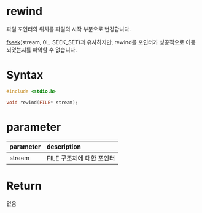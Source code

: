 # rewind

파일 포인터의 위치를 파일의 시작 부분으로 변경합니다.

[fseek](https://github.com/2jinu/clang/tree/main/%ED%95%A8%EC%88%98/fseek)(stream, 0L, SEEK_SET)과 유사하지만, rewind를 포인터가 성공적으로 이동되었는지를 파악할 수 없습니다.

# **Syntax**

```c++
#include <stdio.h>

void rewind(FILE* stream);
```

# **parameter**

| parameter | description |
| :---      | :--- |
| stream    | FILE 구조체에 대한 포인터 |

# **Return**

없음